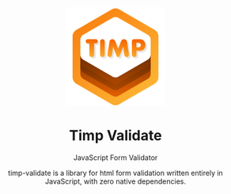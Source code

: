 <div align="center">
  <img width="200" height="200"
    src="https://github.com/chethana101/timp-validate/blob/main/logo/timp-Logo.png">
  <h1>Timp Validate</h1>
  <p>JavaScript Form Validator</p>
  <p>timp-validate is a library for html form validation written entirely in JavaScript, with zero native dependencies.</p>
</div>
